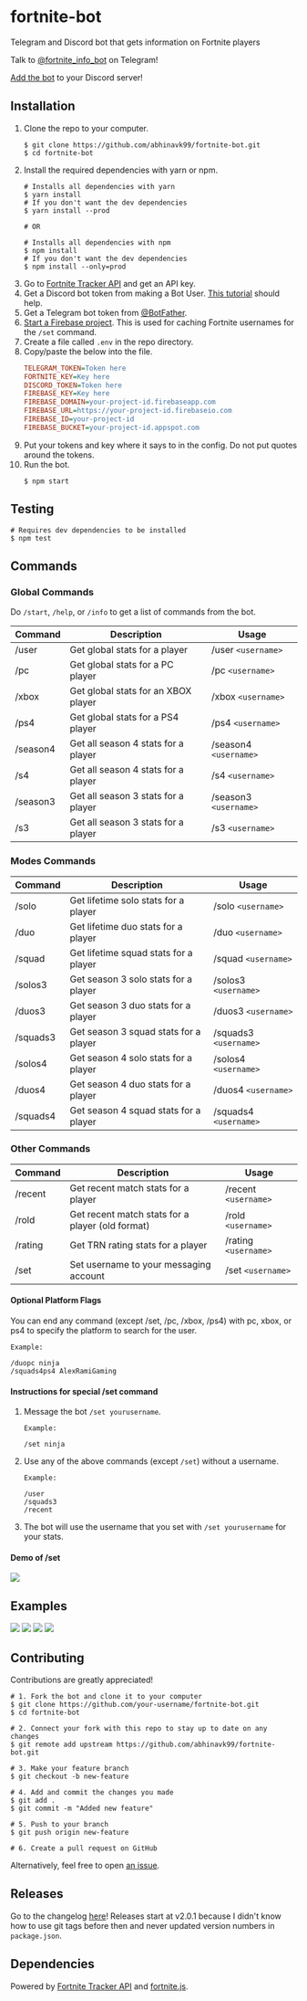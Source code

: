 # fortnite-bot
Telegram and Discord bot that gets information on Fortnite players

Talk to [@fortnite_info_bot](https://t.me/fortnite_info_bot) on Telegram!

[Add the bot](https://discordapp.com/oauth2/authorize?client_id=435307828891090944&scope=bot) to your Discord server!

## Installation
1. Clone the repo to your computer.
    ```shell
    $ git clone https://github.com/abhinavk99/fortnite-bot.git
    $ cd fortnite-bot
    ```
2. Install the required dependencies with yarn or npm.
    ```shell
    # Installs all dependencies with yarn
    $ yarn install
    # If you don't want the dev dependencies
    $ yarn install --prod

    # OR

    # Installs all dependencies with npm
    $ npm install
    # If you don't want the dev dependencies
    $ npm install --only=prod
    ```
3. Go to [Fortnite Tracker API](https://fortnitetracker.com/site-api) and get an API key.
4. Get a Discord bot token from making a Bot User. [This tutorial](https://github.com/reactiflux/discord-irc/wiki/Creating-a-discord-bot-&-getting-a-token) should help.
5. Get a Telegram bot token from [@BotFather](https://t.me/BotFather).
6. [Start a Firebase project](https://console.firebase.google.com). This is used for caching Fortnite usernames for the `/set` command.
7. Create a file called `.env` in the repo directory.
8. Copy/paste the below into the file.
    ```ini
    TELEGRAM_TOKEN=Token here
    FORTNITE_KEY=Key here
    DISCORD_TOKEN=Token here
    FIREBASE_KEY=Key here
    FIREBASE_DOMAIN=your-project-id.firebaseapp.com
    FIREBASE_URL=https://your-project-id.firebaseio.com
    FIREBASE_ID=your-project-id
    FIREBASE_BUCKET=your-project-id.appspot.com
    ```
9. Put your tokens and key where it says to in the config. Do not put quotes around the tokens.
10. Run the bot.
    ```shell
    $ npm start
    ```

## Testing

```shell
# Requires dev dependencies to be installed
$ npm test
```

## Commands

### Global Commands
Do `/start`, `/help`, or `/info` to get a list of commands from the bot.

| Command | Description | Usage |
| --- | --- | --- |
| /user | Get global stats for a player | /user `<username>` |
| /pc | Get global stats for a PC player | /pc `<username>` |
| /xbox | Get global stats for an XBOX player | /xbox `<username>` |
| /ps4 | Get global stats for a PS4 player | /ps4 `<username>` |
| /season4 | Get all season 4 stats for a player | /season4 `<username>` |
| /s4 | Get all season 4 stats for a player | /s4 `<username>` |
| /season3 | Get all season 3 stats for a player | /season3 `<username>` |
| /s3 | Get all season 3 stats for a player | /s3 `<username>` |

### Modes Commands
| Command | Description | Usage |
| --- | --- | --- |
| /solo | Get lifetime solo stats for a player | /solo `<username>` |
| /duo | Get lifetime duo stats for a player | /duo `<username>` |
| /squad | Get lifetime squad stats for a player | /squad `<username>` |
| /solos3 | Get season 3 solo stats for a player | /solos3 `<username>` |
| /duos3 | Get season 3 duo stats for a player | /duos3 `<username>` |
| /squads3 | Get season 3 squad stats for a player | /squads3 `<username>` |
| /solos4 | Get season 4 solo stats for a player | /solos4 `<username>` |
| /duos4 | Get season 4 duo stats for a player | /duos4 `<username>` |
| /squads4 | Get season 4 squad stats for a player | /squads4 `<username>` |

### Other Commands
| Command | Description | Usage |
| --- | --- | --- |
| /recent | Get recent match stats for a player | /recent `<username>` |
| /rold | Get recent match stats for a player (old format) | /rold `<username>` |
| /rating | Get TRN rating stats for a player | /rating `<username>` |
| /set | Set username to your messaging account | /set `<username>` |

#### Optional Platform Flags

You can end any command (except /set, /pc, /xbox, /ps4) with pc, xbox, or ps4 to specify the platform
to search for the user.

```
Example:

/duopc ninja
/squads4ps4 AlexRamiGaming
```

#### Instructions for special /set command
1. Message the bot `/set yourusername`.
    ```
    Example:

    /set ninja
    ```
2. Use any of the above commands (except `/set`) without a username.
    ```
    Example:

    /user
    /squads3
    /recent
    ```
3. The bot will use the username that you set with `/set yourusername` for your stats.

#### Demo of /set
![](examples/SetDemo.gif)

## Examples
![](examples/user.png)
![](examples/solo.png)
![](examples/duo.png)
![](examples/squad.png)

## Contributing

Contributions are greatly appreciated!

```shell
# 1. Fork the bot and clone it to your computer
$ git clone https://github.com/your-username/fortnite-bot.git
$ cd fortnite-bot

# 2. Connect your fork with this repo to stay up to date on any changes
$ git remote add upstream https://github.com/abhinavk99/fortnite-bot.git

# 3. Make your feature branch
$ git checkout -b new-feature

# 4. Add and commit the changes you made
$ git add .
$ git commit -m "Added new feature"

# 5. Push to your branch
$ git push origin new-feature

# 6. Create a pull request on GitHub
```

Alternatively, feel free to open [an issue](https://github.com/abhinavk99/fortnite-bot/issues).

## Releases
Go to the changelog [here](CHANGELOG.md)! Releases start at v2.0.1 because I didn't know how to use git tags before then and never updated version numbers in `package.json`.

## Dependencies
Powered by [Fortnite Tracker API](https://fortnitetracker.com/site-api) and [fortnite.js](https://github.com/ickerio/fortnite.js).
